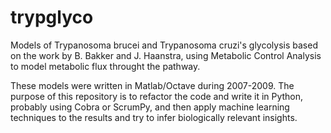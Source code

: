 # trypglyco
Models of Trypanosoma brucei and Trypanosoma cruzi's glycolysis based on the work by B. Bakker and J. Haanstra, using Metabolic Control Analysis to model metabolic flux throught the pathway.

These models were written in Matlab/Octave during 2007-2009. The purpose of this repository is to refactor the code and write it in Python, probably using Cobra or ScrumPy, and then apply machine learning techniques to the results and try to infer biologically relevant insights.
